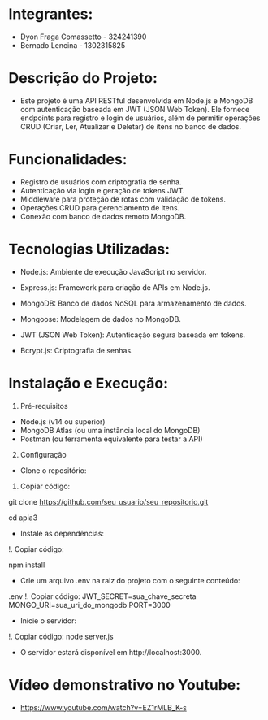 # Integrantes:

* Dyon Fraga Comassetto - 324241390
* Bernado Lencina - 1302315825
  


# Descrição do Projeto:

* Este projeto é uma API RESTful desenvolvida em Node.js e MongoDB com autenticação baseada em JWT (JSON Web Token). Ele fornece endpoints para registro e login de usuários, além de permitir operações CRUD (Criar, Ler, Atualizar e Deletar) de itens no banco de dados.




# Funcionalidades:

* Registro de usuários com criptografia de senha.
* Autenticação via login e geração de tokens JWT.
* Middleware para proteção de rotas com validação de tokens.
* Operações CRUD para gerenciamento de itens.
* Conexão com banco de dados remoto MongoDB.


# Tecnologias Utilizadas:

* Node.js: Ambiente de execução JavaScript no servidor.

* Express.js: Framework para criação de APIs em Node.js.

* MongoDB: Banco de dados NoSQL para armazenamento de dados.

* Mongoose: Modelagem de dados no MongoDB.

* JWT (JSON Web Token): Autenticação segura baseada em tokens.

* Bcrypt.js: Criptografia de senhas.


# Instalação e Execução:

1. Pré-requisitos
* Node.js (v14 ou superior)
* MongoDB Atlas (ou uma instância local do MongoDB)
* Postman (ou ferramenta equivalente para testar a API)
2. Configuração
   
* Clone o repositório:

1. Copiar código:

git clone https://github.com/seu_usuario/seu_repositorio.git

cd apia3

* Instale as dependências:

!. Copiar código:

npm install

* Crie um arquivo .env na raiz do projeto com o seguinte conteúdo:

.env
!. Copiar código:
JWT_SECRET=sua_chave_secreta
MONGO_URI=sua_uri_do_mongodb
PORT=3000

* Inicie o servidor:


!. Copiar código:
node server.js

* O servidor estará disponível em http://localhost:3000.

# Vídeo demonstrativo no Youtube:

 * https://www.youtube.com/watch?v=EZ1rMLB_K-s

